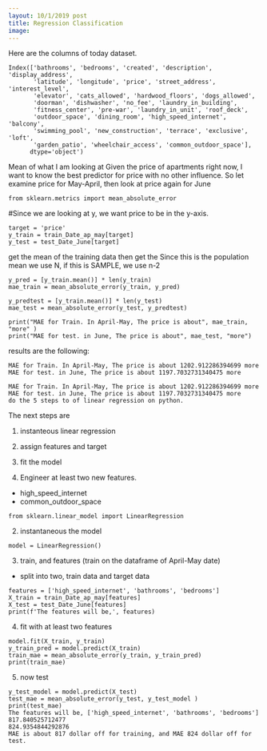 ```yaml
---
layout: 10/1/2019 post
title: Regression Classification
image: 
---
```

Here are the columns of today dataset. 
```
Index(['bathrooms', 'bedrooms', 'created', 'description', 'display_address',
       'latitude', 'longitude', 'price', 'street_address', 'interest_level',
       'elevator', 'cats_allowed', 'hardwood_floors', 'dogs_allowed',
       'doorman', 'dishwasher', 'no_fee', 'laundry_in_building',
       'fitness_center', 'pre-war', 'laundry_in_unit', 'roof_deck',
       'outdoor_space', 'dining_room', 'high_speed_internet', 'balcony',
       'swimming_pool', 'new_construction', 'terrace', 'exclusive', 'loft',
       'garden_patio', 'wheelchair_access', 'common_outdoor_space'],
      dtype='object')
``` 
  Mean of what I am looking at 
Given the price of apartments right now, I want to know the best predictor for price with no other influence. 
So let examine price for May-April, then look at price again for June
``` 
from sklearn.metrics import mean_absolute_error
```
#Since we are looking at y, we want price to be in the y-axis.
```
target = 'price'
y_train = train_Date_ap_may[target]
y_test = test_Date_June[target]
```
get the mean of the training data then get the Since this is the population mean we use N, if this is SAMPLE, we use n-2
```
y_pred = [y_train.mean()] * len(y_train)
mae_train = mean_absolute_error(y_train, y_pred)

y_predtest = [y_train.mean()] * len(y_test)
mae_test = mean_absolute_error(y_test, y_predtest)

print("MAE for Train. In April-May, The price is about", mae_train, "more" )
print("MAE for test. in June, The price is about", mae_test, "more")
```
results are the following:
```
MAE for Train. In April-May, The price is about 1202.912286394699 more
MAE for test. in June, The price is about 1197.7032731340475 more
```
```
MAE for Train. In April-May, The price is about 1202.912286394699 more
MAE for test. in June, The price is about 1197.7032731340475 more
do the 5 steps to of linear regression on python.
```
The next steps are
1. instanteous linear regression
2. assign features and target
3. fit the model

1. Engineer at least two new features. 
 * high_speed_internet 
 * common_outdoor_space      
```
from sklearn.linear_model import LinearRegression
```
2. instantaneous the model
```
model = LinearRegression()
```
3. train, and features (train on the dataframe of April-May date) 
* split into two, train data and target data
```
features = ['high_speed_internet', 'bathrooms', 'bedrooms']
X_train = train_Date_ap_may[features]
X_test = test_Date_June[features]
print(f'The features will be,', features)
```
4. fit with at least two features
```
model.fit(X_train, y_train)
y_train_pred = model.predict(X_train)
train_mae = mean_absolute_error(y_train, y_train_pred)
print(train_mae)
```
5. now test
```
y_test_model = model.predict(X_test)
test_mae = mean_absolute_error(y_test, y_test_model )
print(test_mae)
The features will be, ['high_speed_internet', 'bathrooms', 'bedrooms']
817.840525712477
824.9354844292876
MAE is about 817 dollar off for training, and MAE 824 dollar off for test.
```
